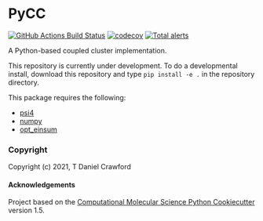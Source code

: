 PyCC
==============================
[//]: # (Badges)
[![GitHub Actions Build
Status](https://github.com/lothian/pycc/workflows/CI/badge.svg)](https://github.com/lothian/pycc/actions?query=workflow%3ACI)
[![codecov](https://codecov.io/gh/lothian/pycc/branch/master/graph/badge.svg)](https://codecov.io/gh/lothian/pycc/branch/master)
[![Total alerts](https://img.shields.io/lgtm/alerts/g/lothian/pycc.svg?logo=lgtm&logoWidth=18)](https://lgtm.com/projects/g/lothian/pycc/alerts/)


A Python-based coupled cluster implementation.

This repository is currently under development. To do a developmental install, download this repository and type `pip install -e .` in the repository directory.

This package requires the following:
  - [psi4](https://psicode.org)
  - [numpy](https://numpy.org/)
  - [opt_einsum](https://optimized-einsum.readthedocs.io/en/stable/)

### Copyright

Copyright (c) 2021, T Daniel Crawford


#### Acknowledgements
 
Project based on the 
[Computational Molecular Science Python Cookiecutter](https://github.com/molssi/cookiecutter-cms) version 1.5.
